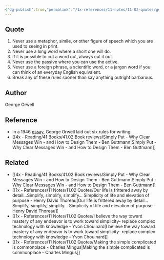 ```yaml
---
{"dg-publish":true,"permalink":"/1x-references/11-notes/11-02-quotes/george-orwell-six-rules-for-writing/","title":"George Orwell six rules for writing","created":"2024-04-22T13:46:59.795+03:00","updated":"2024-04-22T13:46:59.795+03:00"}
---
```



## Quote
1. Never use a metaphor, simile, or other figure of speech which you are used to seeing in print.
2. Never use a long word where a short one will do.
3. If it is possible to cut a word out, always cut it out.
4. Never use the passive where you can use the active.
5. Never use a foreign phrase, a scientific word, or a jargon word if you can think of an everyday English equivalent.
6. Break any of these rules sooner than say anything outright barbarous.

## Author
George Orwell 

## Reference
- In a 1946 [essay](https://www.amazon.com/gp/product/1849028362/ref=as_li_qf_sp_asin_il_tl?ie=UTF8&camp=1789&creative=9325&creativeASIN=1849028362&linkCode=as2&tag=openculture-20&linkId=W3TS2BZZ2MISSOTS), George Orwell laid out six rules for writing
- [[4x - Reading/41 Books/41.02 Book reviews/Simply Put - Why Clear Messages Win - and How to Design Them - Ben Guttmann\|Simply Put - Why Clear Messages Win - and How to Design Them - Ben Guttmann]]

## Related
- [[4x - Reading/41 Books/41.02 Book reviews/Simply Put - Why Clear Messages Win - and How to Design Them - Ben Guttmann\|Simply Put - Why Clear Messages Win - and How to Design Them - Ben Guttmann]]
- [[1x - References/11 Notes/11.02 Quotes/Our life is frittered away by detail…Simplify, simplify, simplify… Simplicity of life and elevation of purpose - Henry David Thoreau\|Our life is frittered away by detail…Simplify, simplify, simplify… Simplicity of life and elevation of purpose - Henry David Thoreau]]
- [[1x - References/11 Notes/11.02 Quotes/I believe the way toward mastery of any endeavor is to work toward simplicity- replace complex technology with knowledge - Yvon Chouinard\|I believe the way toward mastery of any endeavor is to work toward simplicity- replace complex technology with knowledge - Yvon Chouinard]]
- [[1x - References/11 Notes/11.02 Quotes/Making the simple complicated is commonplace - Charles Mingus\|Making the simple complicated is commonplace - Charles Mingus]]